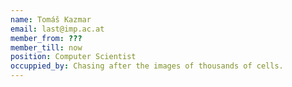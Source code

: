 ```yaml
---
name: Tomáš Kazmar
email: last@imp.ac.at
member_from: ???
member_till: now
position: Computer Scientist
occuppied_by: Chasing after the images of thousands of cells.
---
```


